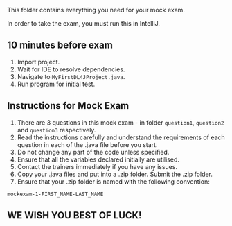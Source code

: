 This folder contains everything you need for your mock exam.

In order to take the exam, you must run this in IntelliJ.

## 10 minutes before exam
1. Import project.
2. Wait for IDE to resolve dependencies.
3. Navigate to ```MyFirstDL4JProject.java```.
4. Run program for initial test.

## Instructions for Mock Exam
1. There are 3 questions in this mock exam - in folder ```question1```, ```question2``` and ```question3``` respectively.
2. Read the instructions carefully and understand the requirements of each question in each of the .java file before you start.
3. Do not change any part of the code unless specified.
4. Ensure that all the variables declared initially are utilised.
5. Contact the trainers immediately if you have any issues.
6. Copy your .java files and put into a .zip folder. Submit the .zip folder.
7. Ensure that your .zip folder is named with the following convention:
```
mockexam-1-FIRST_NAME-LAST_NAME
```

## WE WISH YOU BEST OF LUCK!
